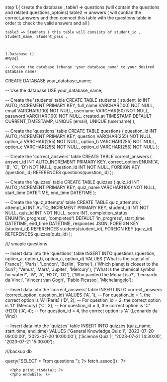 step 1.{
	 create the database , 
	table1 =>  questions (will contain the questions and related questions_optoins)
	table2 => answers ( will contian the correct_answers and then conncet this table with the questions table 
				in order to check the valid answers and all )

	table3 => Studnets ( this table will consists of student_id , Student_name, Student_pass , 



	1.Database ()
	#Mysql

	-- Create the database (change 'your_database_name' to your desired database name)
CREATE DATABASE your_database_name;

-- Use the database
USE your_database_name;

-- Create the 'students' table
CREATE TABLE students (
  student_id INT AUTO_INCREMENT PRIMARY KEY,
  full_name VARCHAR(100) NOT NULL,
  email VARCHAR(100) NOT NULL,
  username VARCHAR(50) NOT NULL,
  password VARCHAR(100) NOT NULL,
  created_at TIMESTAMP DEFAULT CURRENT_TIMESTAMP,
  UNIQUE (email),
  UNIQUE (username)
);

-- Create the 'questions' table
CREATE TABLE questions (
  question_id INT AUTO_INCREMENT PRIMARY KEY,
  question VARCHAR(255) NOT NULL,
  option_a VARCHAR(255) NOT NULL,
  option_b VARCHAR(255) NOT NULL,
  option_c VARCHAR(255) NOT NULL,
  option_d VARCHAR(255) NOT NULL
);

-- Create the 'correct_answers' table
CREATE TABLE correct_answers (
  answer_id INT AUTO_INCREMENT PRIMARY KEY,
  correct_option ENUM('A', 'B', 'C', 'D') NOT NULL,
  question_id INT NOT NULL,
  FOREIGN KEY (question_id) REFERENCES questions(question_id)
);

-- Create the 'quizzes' table
CREATE TABLE quizzes (
  quiz_id INT AUTO_INCREMENT PRIMARY KEY,
  quiz_name VARCHAR(100) NOT NULL,
  start_time DATETIME,
  end_time DATETIME
);

-- Create the 'quiz_attempts' table
CREATE TABLE quiz_attempts (
  attempt_id INT AUTO_INCREMENT PRIMARY KEY,
  student_id INT NOT NULL,
  quiz_id INT NOT NULL,
  score INT,
  completion_status ENUM('in_progress', 'completed') DEFAULT 'in_progress',
  start_time DATETIME,
  end_time DATETIME,
  responses JSON,
  FOREIGN KEY (student_id) REFERENCES students(student_id),
  FOREIGN KEY (quiz_id) REFERENCES quizzes(quiz_id)
);

/// smaple questions 

-- Insert data into the 'questions' table
INSERT INTO questions (question, option_a, option_b, option_c, option_d)
VALUES
  ('What is the capital of France?', 'Paris', 'London', 'Berlin', 'Rome'),
  ('Which planet is closest to the Sun?', 'Venus', 'Mars', 'Jupiter', 'Mercury'),
  ('What is the chemical symbol for water?', 'W', 'A', 'H2O', 'O2'),
  ('Who painted the Mona Lisa?', 'Leonardo da Vinci', 'Vincent van Gogh', 'Pablo Picasso', 'Michelangelo');

-- Insert data into the 'correct_answers' table
INSERT INTO correct_answers (correct_option, question_id)
VALUES
  ('A', 1), -- For question_id = 1, the correct option is 'A' (Paris)
  ('D', 2), -- For question_id = 2, the correct option is 'D' (Mercury)
  ('C', 3), -- For question_id = 3, the correct option is 'C' (H2O)
  ('A', 4); -- For question_id = 4, the correct option is 'A' (Leonardo da Vinci)

-- Insert data into the 'quizzes' table
INSERT INTO quizzes (quiz_name, start_time, end_time)
VALUES
  ('General Knowledge Quiz 1', '2023-07-20 09:00:00', '2023-07-20 10:00:00'),
  ('Science Quiz 1', '2023-07-21 14:30:00', '2023-07-21 15:30:00');







///backup db

<?php
// connecting php with DB

$host = "localhost";
$username = "root";
$password = "";
$Database = "online_quiz";


$conn = mysqli_connect($host, $username, $password, $Database);
 $result = $conn->query("SELECT * From questions ");

 ?>

 <?php while ($data = $results->fetch_assoc()) : ?>
      <?php print_r($data); ?>
      <?php endwhile; ?>







